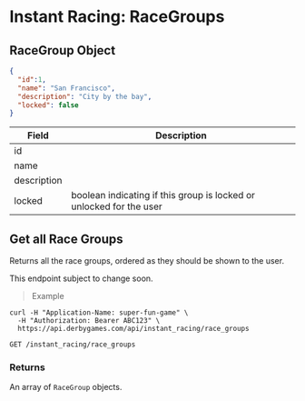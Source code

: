 # Instant Racing: RaceGroups

## RaceGroup Object

```json
{
  "id":1,
  "name": "San Francisco",
  "description": "City by the bay",
  "locked": false
}
```

Field | Description
----- | -----------
id |
name |
description |
locked | boolean indicating if this group is locked or unlocked for the user

## Get all Race Groups

Returns all the race groups, ordered as they should be shown to the user.

<aside class="warning">
This endpoint subject to change soon.
</aside>

> Example

```curl
curl -H "Application-Name: super-fun-game" \
  -H "Authorization: Bearer ABC123" \
  https://api.derbygames.com/api/instant_racing/race_groups
```

`GET /instant_racing/race_groups`

### Returns

An array of `RaceGroup` objects.
